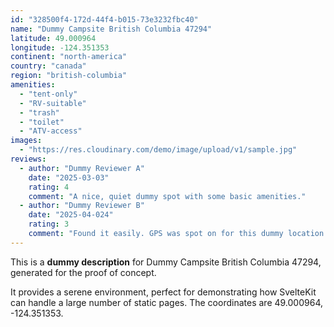 ```yaml
---
id: "328500f4-172d-44f4-b015-73e3232fbc40"
name: "Dummy Campsite British Columbia 47294"
latitude: 49.000964
longitude: -124.351353
continent: "north-america"
country: "canada"
region: "british-columbia"
amenities:
  - "tent-only"
  - "RV-suitable"
  - "trash"
  - "toilet"
  - "ATV-access"
images:
  - "https://res.cloudinary.com/demo/image/upload/v1/sample.jpg"
reviews:
  - author: "Dummy Reviewer A"
    date: "2025-03-03"
    rating: 4
    comment: "A nice, quiet dummy spot with some basic amenities."
  - author: "Dummy Reviewer B"
    date: "2025-04-024"
    rating: 3
    comment: "Found it easily. GPS was spot on for this dummy location."
---
```


This is a **dummy description** for Dummy Campsite British Columbia 47294, generated for the proof of concept.

It provides a serene environment, perfect for demonstrating how SvelteKit can handle a large number of static pages. The coordinates are 49.000964, -124.351353.
